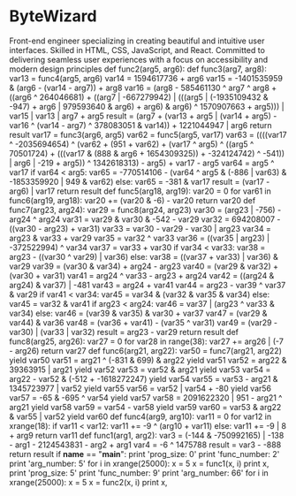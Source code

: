# ByteWizard
Front-end engineer specializing in creating beautiful and intuitive user interfaces. Skilled in HTML, CSS, JavaScript, and React. Committed to delivering seamless user experiences with a focus on accessibility and modern design principles
def func2(arg5, arg6):
    def func3(arg7, arg8):
        var13 = func4(arg5, arg6)
        var14 = 1594617736 + arg6
        var15 = -1401535959 & (arg6 - (var14 - arg7)) + arg8
        var16 = (arg8 - 585461130 ^ arg7 ^ arg8 + ((arg6 ^ 264046681) + ((arg7 | -667279942) | (((arg5 | (-1935109432 & -947) + arg6 | 979593640 & arg6) + arg6) & arg6) ^ 1570907663 + arg5))) | var15 | var13 | arg7 + arg5
        result = (arg7 + (var13 + arg5 | (var14 + arg5) - var16 ^ (var14 - arg7) ^ 378083051 & var14)) + 1221044947 | arg6
        return result
    var17 = func3(arg6, arg5)
    var62 = func5(arg5, var17)
    var63 = ((((var17 ^ -2035694654) ^ (var62 + (951 + var62) + (var17 ^ arg5) ^ ((arg5 ^ 70501724) + (((var17 & (888 & arg6 + 1654309325)) + -324124742) ^ -541)) | arg6 | -219 + arg5)) ^ 1342618313) - arg5) + var17 - arg5
    var64 = arg5 ^ var17
    if var64 < arg5:
        var65 = -770514106 - (var64 ^ arg5 & (-886 | var63) & -1853359920 | 949 & var62)
    else:
        var65 = -381 & var17
    result = (var17 - arg6) | var17
    return result
def func5(arg18, arg19):
    var20 = 0
    for var61 in func6(arg19, arg18):
        var20 += (var20 & -6) - var20
    return var20
def func7(arg23, arg24):
    var29 = func8(arg24, arg23)
    var30 = (arg23 | -756) - arg24 ^ arg24
    var31 = var29 & var30 & -542 - var29
    var32 = 694208007 - ((var30 - arg23) + var31)
    var33 = var30 - var29 - var30 | arg23
    var34 = arg23 & var33 + var29
    var35 = var32 ^ var33
    var36 = ((var35 | arg23) | -372522994) ^ var34
    var37 = var33 + var30
    if var34 < var33:
        var38 = arg23 - ((var30 ^ var29) | var36)
    else:
        var38 = ((var37 + var33) | var36) & var29
    var39 = (var30 & var34) + arg24 - arg23
    var40 = (var29 & var32) + (var30 + var31)
    var41 = arg24 ^ var33 - arg23 + arg24
    var42 = ((arg24 & arg24) & var37) | -481
    var43 = arg24 + var41
    var44 = arg23 - var39 ^ var37 & var29
    if var41 < var34:
        var45 = var34 & (var32 & var35 & var34)
    else:
        var45 = var32 & var41
    if arg23 < arg24:
        var46 = var37 | (arg23 ^ var33 & var34)
    else:
        var46 = (var39 & var35) & var30 + var37
    var47 = (var29 & var44) & var36
    var48 = (var36 + var41) - (var35 ^ var31)
    var49 = (var29 - var30) | (var33 | var32)
    result = arg23 - var29
    return result
def func8(arg25, arg26):
    var27 = 0
    for var28 in range(38):
        var27 += arg26 | (-7 - arg26)
    return var27
def func6(arg21, arg22):
    var50 = func7(arg21, arg22)
    yield var50
    var51 = arg21 ^ (-831 & 699) & arg22
    yield var51
    var52 = arg22 & 39363915 | arg21
    yield var52
    var53 = var52 & arg21
    yield var53
    var54 = arg22 - var52 & (-512 + -1618272247)
    yield var54
    var55 = var53 - arg21 & 1345723977 | var52
    yield var55
    var56 = var52 | var54 + -80
    yield var56
    var57 = -65 & -695 ^ var54
    yield var57
    var58 = 2091622320 | 951 - arg21 ^ arg21
    yield var58
    var59 = var54 - var58
    yield var59
    var60 = var53 & arg22 & var55 | var52
    yield var60
def func4(arg9, arg10):
    var11 = 0
    for var12 in xrange(18):
        if var11 < var12:
            var11 += -9 ^ (arg10 + var11)
        else:
            var11 += -9 | 8 + arg9
    return var11
def func1(arg1, arg2):
    var3 = (-144 & -750992165) | -138 - arg1 - 2124543831 - arg2 + arg1
    var4 = -6 ^ 1475788
    result = var3 - -888
    return result
if __name__ == "__main__":
    print 'prog_size: 0'
    print 'func_number: 2'
    print 'arg_number: 5'
    for i in xrange(25000):
        x = 5
        x = func1(x, i)
        print x,
    print 'prog_size: 5'
    print 'func_number: 9'
    print 'arg_number: 66'
    for i in xrange(25000):
        x = 5
        x = func2(x, i)
        print x,
